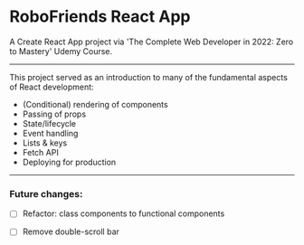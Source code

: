 # RoboFriends React App

A Create React App project via 'The Complete Web Developer in 2022: Zero to Mastery' Udemy Course.

---

This project served as an introduction to many of the fundamental aspects of React development: 
- (Conditional) rendering of components
- Passing of props
- State/lifecycle
- Event handling
- Lists & keys
- Fetch API
- Deploying for production
 
 ---

### Future changes:
- [ ] Refactor: class components to functional components
- [ ] Remove double-scroll bar

